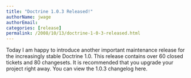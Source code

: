 ```yaml
---
title: "Doctrine 1.0.3 Released!"
authorName: jwage
authorEmail:
categories: [release]
permalink: /2008/10/13/doctrine-1-0-3-released.html
---
```

Today I am happy to introduce another important maintenance release for
the increasingly stable Doctrine 1.0. This release contains over 60
closed tickets and 80 changesets. It is recommended that you upgrade
your project right away. You can view the 1.0.3 changelog here.
